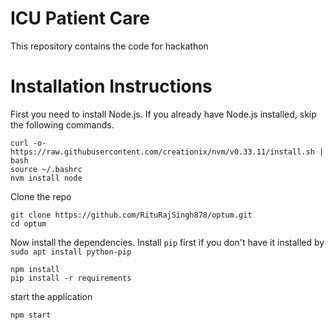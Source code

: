 # ICU Patient Care 
This repository contains the code for hackathon

# Installation Instructions

First you need to install Node.js. If you already have Node.js installed, skip the following commands.

```
curl -o- https://raw.githubusercontent.com/creationix/nvm/v0.33.11/install.sh | bash
source ~/.bashrc
nvm install node
```
Clone the repo
```
git clone https://github.com/RituRajSingh878/optum.git
cd optum
```

Now install the dependencies. Install `pip` first if you don't have it installed by `sudo apt install python-pip`
```
npm install
pip install -r requirements
```

start the application
```
npm start
```

